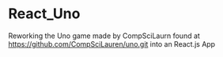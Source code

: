 # React_Uno
Reworking the Uno game made by CompSciLaurn found at https://github.com/CompSciLauren/uno.git into an React.js App
